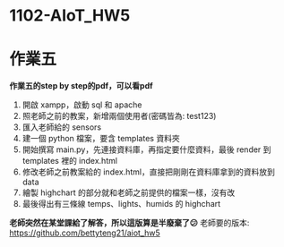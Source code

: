 # 1102-AIoT_HW5

# 作業五
**作業五的step by step的pdf，可以看pdf**
1. 開啟 xampp，啟動 sql 和 apache
2. 照老師之前的教案，新增兩個使用者(密碼皆為: test123)
3. 匯入老師給的 sensors 
4. 建一個 python 檔案，要含 templates 資料夾
5. 開始撰寫 main.py，先連接資料庫，再指定要什麼資料，最後 render 到 templates 裡的 index.html
6. 修改老師之前教案給的 index.html，直接把剛剛在資料庫拿到的資料放到 data
7. 繪製 highchart 的部分就和老師之前提供的檔案一樣，沒有改
8. 最後得出有三條線 temps、lights、humids 的 highchart

**老師突然在某堂課給了解答，所以這版算是半廢棄了😕**
老師要的版本: https://github.com/bettyteng21/aiot_hw5

